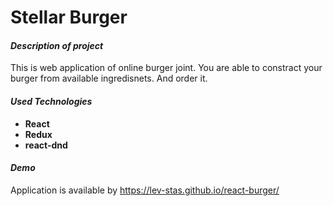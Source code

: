 # Stellar Burger
#### *Description of project*
This is web application of online burger joint. You are able to constract your burger from available ingredisnets. And order it.

#### *Used Technologies*
* **React**
* **Redux**
* **react-dnd**

#### *Demo*
Application is available by https://lev-stas.github.io/react-burger/
